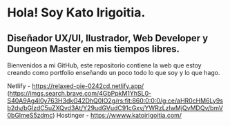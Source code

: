 <h1>Hola! Soy Kato Irigoitia.</h1>
<h2>Diseñador UX/UI, Ilustrador, Web Developer y Dungeon Master en mis tiempos libres.</h2>

<p>Bienvenidos a mi GitHub, este repositorio contiene la web que estoy creando como portfolio enseñando un poco todo lo que soy y lo que hago.</p>

Netlify - https://relaxed-pie-0242cd.netlify.app/ <br>(https://imgs.search.brave.com/4GbPpkM1YhSL0-S40A9Ag4l0y763H3dkG42DhQ0IO2g/rs:fit:860:0:0:0/g:ce/aHR0cHM6Ly9sb2dv/bGlzdC5uZXQvd3At/Y29udGVudC91cGxv/YWRzLzIwMjQvMDQv/bmV0bGlmeS5zdmc)
Hostinger - https://wwww.katoirigoitia.com/ <br>
